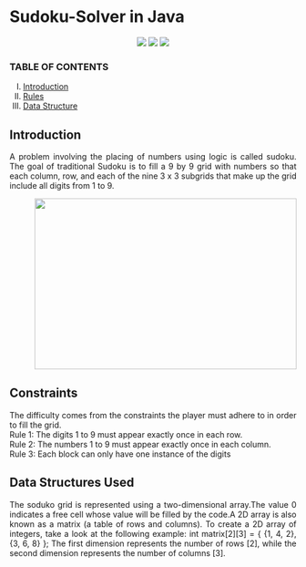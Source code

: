  # Sudoku-Solver in Java
 <p align="center">
<img src="https://img.shields.io/badge/Aarti Mattoo-pink">
<img src="https://badges.frapsoft.com/os/v1/open-source.svg?v=103">
<img src="https://img.shields.io/badge/Contributions-Welcome-brightgreen">
 </p>
 
 

</p>
<h3> TABLE OF CONTENTS </h3>
<ol type="I">
    <li><a href="#intro"> Introduction  </a></li>
    <li><a href="#rules"> Rules </a></li>
    <li><a href="#assump"> Data Structure </a></li>
    
   
    
 </ol> 
 
<h2 id="intro">Introduction</h2>
<p align="justify">
A problem involving the placing of numbers using logic is called sudoku. The goal of traditional Sudoku is to fill a 9 by 9 grid with numbers so that each column, row, and each of the nine 3 x 3 subgrids that make up the grid include all digits from 1 to 9.
 </p>
 
<p align="right">
  <img width="460" height="300" src="https://user-images.githubusercontent.com/116307514/218178730-a3c647e5-ed9b-4fd1-816d-332fbedeaff3.png">
</p>

<h2 id="rules">Constraints</h2>
<p align="justify">
 The difficulty comes from the constraints the player must adhere to in order to fill the grid. <br>
Rule 1: The digits 1 to 9 must appear exactly once in each row.  <br>
Rule 2: The numbers 1 to 9 must appear exactly once in each column. <br>
Rule 3: Each block can only have one instance of the digits <br>
 </p>


<h2 id="assump">Data Structures Used</h2>
<p align="justify">
 The soduko grid is represented using a two-dimensional array.The value 0 indicates a free cell whose value will be filled by the code.A 2D array is also known as a matrix (a table of rows and columns). To create a 2D array of integers, take a look at the following example: int matrix[2][3] = { {1, 4, 2}, {3, 6, 8} }; The first dimension represents the number of rows [2], while the second dimension represents the number of columns [3].
 </p>










